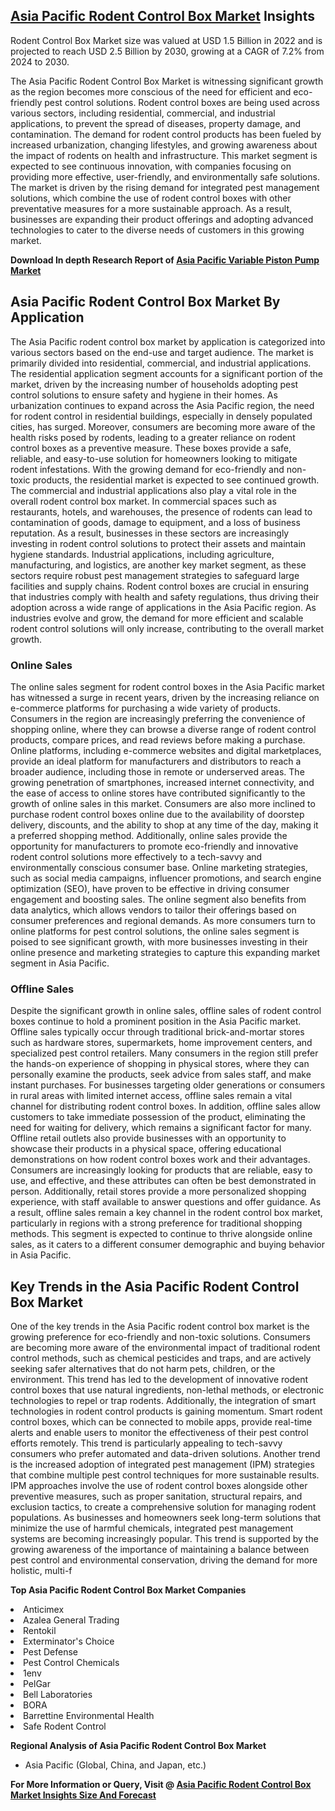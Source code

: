 <h2><a href="https://www.verifiedmarketreports.com/download-sample/?rid=320140&amp;utm_source=Github-Feb&amp;utm_medium=219" target="_blank">Asia Pacific Rodent Control Box Market</a> Insights</h2><p>Rodent Control Box Market size was valued at USD 1.5 Billion in 2022 and is projected to reach USD 2.5 Billion by 2030, growing at a CAGR of 7.2% from 2024 to 2030.</p><p><p>The Asia Pacific Rodent Control Box Market is witnessing significant growth as the region becomes more conscious of the need for efficient and eco-friendly pest control solutions. Rodent control boxes are being used across various sectors, including residential, commercial, and industrial applications, to prevent the spread of diseases, property damage, and contamination. The demand for rodent control products has been fueled by increased urbanization, changing lifestyles, and growing awareness about the impact of rodents on health and infrastructure. This market segment is expected to see continuous innovation, with companies focusing on providing more effective, user-friendly, and environmentally safe solutions. The market is driven by the rising demand for integrated pest management solutions, which combine the use of rodent control boxes with other preventative measures for a more sustainable approach. As a result, businesses are expanding their product offerings and adopting advanced technologies to cater to the diverse needs of customers in this growing market. <b><p><strong>Download In depth Research Report of <a href="https://www.verifiedmarketreports.com/download-sample/?rid=236118&amp;utm_source=Pulse-Dec&amp;utm_medium=219" target="_blank">Asia Pacific Variable Piston Pump Market</a></strong></p></b></p> <h2>Asia Pacific Rodent Control Box Market By Application</h2> <p>The Asia Pacific rodent control box market by application is categorized into various sectors based on the end-use and target audience. The market is primarily divided into residential, commercial, and industrial applications. The residential application segment accounts for a significant portion of the market, driven by the increasing number of households adopting pest control solutions to ensure safety and hygiene in their homes. As urbanization continues to expand across the Asia Pacific region, the need for rodent control in residential buildings, especially in densely populated cities, has surged. Moreover, consumers are becoming more aware of the health risks posed by rodents, leading to a greater reliance on rodent control boxes as a preventive measure. These boxes provide a safe, reliable, and easy-to-use solution for homeowners looking to mitigate rodent infestations. With the growing demand for eco-friendly and non-toxic products, the residential market is expected to see continued growth. The commercial and industrial applications also play a vital role in the overall rodent control box market. In commercial spaces such as restaurants, hotels, and warehouses, the presence of rodents can lead to contamination of goods, damage to equipment, and a loss of business reputation. As a result, businesses in these sectors are increasingly investing in rodent control solutions to protect their assets and maintain hygiene standards. Industrial applications, including agriculture, manufacturing, and logistics, are another key market segment, as these sectors require robust pest management strategies to safeguard large facilities and supply chains. Rodent control boxes are crucial in ensuring that industries comply with health and safety regulations, thus driving their adoption across a wide range of applications in the Asia Pacific region. As industries evolve and grow, the demand for more efficient and scalable rodent control solutions will only increase, contributing to the overall market growth.</p> <h3>Online Sales</h3> <p>The online sales segment for rodent control boxes in the Asia Pacific market has witnessed a surge in recent years, driven by the increasing reliance on e-commerce platforms for purchasing a wide variety of products. Consumers in the region are increasingly preferring the convenience of shopping online, where they can browse a diverse range of rodent control products, compare prices, and read reviews before making a purchase. Online platforms, including e-commerce websites and digital marketplaces, provide an ideal platform for manufacturers and distributors to reach a broader audience, including those in remote or underserved areas. The growing penetration of smartphones, increased internet connectivity, and the ease of access to online stores have contributed significantly to the growth of online sales in this market. Consumers are also more inclined to purchase rodent control boxes online due to the availability of doorstep delivery, discounts, and the ability to shop at any time of the day, making it a preferred shopping method. Additionally, online sales provide the opportunity for manufacturers to promote eco-friendly and innovative rodent control solutions more effectively to a tech-savvy and environmentally conscious consumer base. Online marketing strategies, such as social media campaigns, influencer promotions, and search engine optimization (SEO), have proven to be effective in driving consumer engagement and boosting sales. The online segment also benefits from data analytics, which allows vendors to tailor their offerings based on consumer preferences and regional demands. As more consumers turn to online platforms for pest control solutions, the online sales segment is poised to see significant growth, with more businesses investing in their online presence and marketing strategies to capture this expanding market segment in Asia Pacific.</p> <h3>Offline Sales</h3> <p>Despite the significant growth in online sales, offline sales of rodent control boxes continue to hold a prominent position in the Asia Pacific market. Offline sales typically occur through traditional brick-and-mortar stores such as hardware stores, supermarkets, home improvement centers, and specialized pest control retailers. Many consumers in the region still prefer the hands-on experience of shopping in physical stores, where they can personally examine the products, seek advice from sales staff, and make instant purchases. For businesses targeting older generations or consumers in rural areas with limited internet access, offline sales remain a vital channel for distributing rodent control boxes. In addition, offline sales allow customers to take immediate possession of the product, eliminating the need for waiting for delivery, which remains a significant factor for many. Offline retail outlets also provide businesses with an opportunity to showcase their products in a physical space, offering educational demonstrations on how rodent control boxes work and their advantages. Consumers are increasingly looking for products that are reliable, easy to use, and effective, and these attributes can often be best demonstrated in person. Additionally, retail stores provide a more personalized shopping experience, with staff available to answer questions and offer guidance. As a result, offline sales remain a key channel in the rodent control box market, particularly in regions with a strong preference for traditional shopping methods. This segment is expected to continue to thrive alongside online sales, as it caters to a different consumer demographic and buying behavior in Asia Pacific.</p> <h2>Key Trends in the Asia Pacific Rodent Control Box Market</h2> <p>One of the key trends in the Asia Pacific rodent control box market is the growing preference for eco-friendly and non-toxic solutions. Consumers are becoming more aware of the environmental impact of traditional rodent control methods, such as chemical pesticides and traps, and are actively seeking safer alternatives that do not harm pets, children, or the environment. This trend has led to the development of innovative rodent control boxes that use natural ingredients, non-lethal methods, or electronic technologies to repel or trap rodents. Additionally, the integration of smart technologies in rodent control products is gaining momentum. Smart rodent control boxes, which can be connected to mobile apps, provide real-time alerts and enable users to monitor the effectiveness of their pest control efforts remotely. This trend is particularly appealing to tech-savvy consumers who prefer automated and data-driven solutions. Another trend is the increased adoption of integrated pest management (IPM) strategies that combine multiple pest control techniques for more sustainable results. IPM approaches involve the use of rodent control boxes alongside other preventive measures, such as proper sanitation, structural repairs, and exclusion tactics, to create a comprehensive solution for managing rodent populations. As businesses and homeowners seek long-term solutions that minimize the use of harmful chemicals, integrated pest management systems are becoming increasingly popular. This trend is supported by the growing awareness of the importance of maintaining a balance between pest control and environmental conservation, driving the demand for more holistic, multi-f</p><p><strong>Top Asia Pacific Rodent Control Box Market Companies</strong></p><div data-test-id=""><p><li>Anticimex</li><li> Azalea General Trading</li><li> Rentokil</li><li> Exterminator's Choice</li><li> Pest Defense</li><li> Pest Control Chemicals</li><li> 1env</li><li> PelGar</li><li> Bell Laboratories</li><li> BORA</li><li> Barrettine Environmental Health</li><li> Safe Rodent Control</li></p><div><strong>Regional Analysis of&nbsp;Asia Pacific Rodent Control Box Market</strong></div><ul><li dir="ltr"><p dir="ltr">Asia Pacific (Global, China, and Japan, etc.)</p></li></ul><p><strong>For More Information or Query, Visit @&nbsp;</strong><strong><a href="https://www.verifiedmarketreports.com/product/rodent-control-box-market/?utm_source=Github-Feb&amp;utm_medium=219" target="_blank">Asia Pacific Rodent Control Box Market Insights Size And Forecast</a></strong></p></div><h2>&nbsp;</h2><div data-test-id="">&nbsp;</div>
